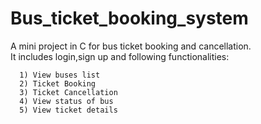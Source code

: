 # Bus_ticket_booking_system
A mini project in C for bus ticket booking and cancellation.\
It includes login,sign up and following functionalities:

      1) View buses list
      2) Ticket Booking
      3) Ticket Cancellation
      4) View status of bus
      5) View ticket details
